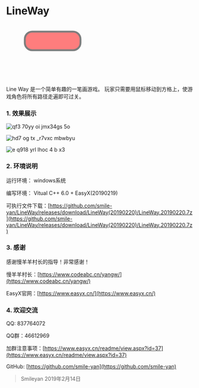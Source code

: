 # LineWay

<svg xmlns="http://www.w3.org/2000/svg" version="1.1">
  <rect x="50" y="20" rx="20" ry="20" width="150" height="50" style="fill:red;stroke:black;stroke-width:5;opacity:0.5" />
</svg>

Line Way 是一个简单有趣的一笔画游戏。
玩家只需要用鼠标移动到方格上，使游戏角色将所有路径走遍即可过关。

### 1. 效果展示
![qf3 70yy oi jmx34gs 5o](https://user-images.githubusercontent.com/42087739/53140154-d1bafc80-35c6-11e9-81fd-a0584a1dad1e.png)

![hd7 og tx _r7vxc mbwbyu](https://user-images.githubusercontent.com/42087739/53141012-86561d80-35c9-11e9-8ce8-f8ebd2758b6a.png)

![e q918 yrl lhoc 4 b x3](https://user-images.githubusercontent.com/42087739/53140987-72122080-35c9-11e9-8fae-2bc9c38e30aa.png)

### 2. 环境说明
运行环境： windows系统

编写环境： Vitual C++ 6.0 + EasyX(20190219)

可执行文件下载：[https://github.com/smile-yan/LineWay/releases/download/LineWay(20190220)/LineWay.20190220.7z](https://github.com/smile-yan/LineWay/releases/download/LineWay(20190220)/LineWay.20190220.7z)

### 3. 感谢
感谢慢羊羊村长的指导！非常感谢！

慢羊羊村长：[https://www.codeabc.cn/yangw/](https://www.codeabc.cn/yangw/)

EasyX官网：[https://www.easyx.cn/](https://www.easyx.cn/)

### 4. 欢迎交流
QQ: 837764072 

QQ群：46612969 

加群注意事项：[https://www.easyx.cn/readme/view.aspx?id=37](https://www.easyx.cn/readme/view.aspx?id=37)

GitHub: [https://github.com/smile-yan](https://github.com/smile-yan)

> Smileyan 2019年2月14日
